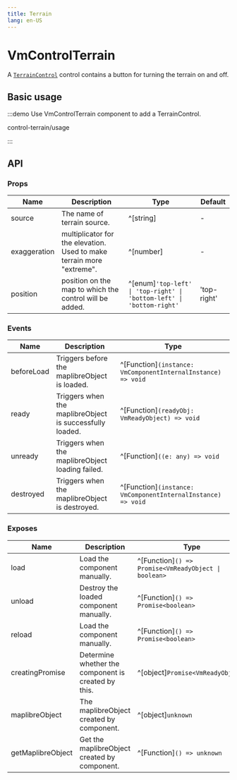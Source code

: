 ```yaml
---
title: Terrain
lang: en-US
---
```


# VmControlTerrain

A [`TerrainControl`](https://maplibre.org/maplibre-gl-js/docs/API/classes/TerrainControl/) control contains a button for turning the terrain on and off.

## Basic usage

:::demo Use VmControlTerrain component to add a TerrainControl.

control-terrain/usage

:::

## API

### Props

| Name         | Description                                                           | Type                                                                  | Default     |
| ------------ | --------------------------------------------------------------------- | --------------------------------------------------------------------- | ----------- |
| source       | The name of terrain source.                                           | ^[string]                                                             | -           |
| exaggeration | multiplicator for the elevation. Used to make terrain more "extreme". | ^[number]                                                             | -           |
| position     | position on the map to which the control will be added.               | ^[enum]`'top-left' \| 'top-right' \| 'bottom-left' \| 'bottom-right'` | 'top-right' |

### Events

| Name       | Description                                              | Type                                                         |
| ---------- | -------------------------------------------------------- | ------------------------------------------------------------ |
| beforeLoad | Triggers before the maplibreObject is loaded.            | ^[Function]`(instance: VmComponentInternalInstance) => void` |
| ready      | Triggers when the maplibreObject is successfully loaded. | ^[Function]`(readyObj: VmReadyObject) => void`               |
| unready    | Triggers when the maplibreObject loading failed.         | ^[Function]`((e: any) => void`                               |
| destroyed  | Triggers when the maplibreObject is destroyed.           | ^[Function]`(instance: VmComponentInternalInstance) => void` |

### Exposes

| Name              | Description                                         | Type                                                 |
| ----------------- | --------------------------------------------------- | ---------------------------------------------------- |
| load              | Load the component manually.                        | ^[Function]`() => Promise<VmReadyObject \| boolean>` |
| unload            | Destroy the loaded component manually.              | ^[Function]`() => Promise<boolean>`                  |
| reload            | Load the component manually.                        | ^[Function]`() => Promise<boolean>`                  |
| creatingPromise   | Determine whether the component is created by this. | ^[object]`Promise<VmReadyObject>`                    |
| maplibreObject    | The maplibreObject created by component.            | ^[object]`unknown`                                   |
| getMaplibreObject | Get the maplibreObject created by component.        | ^[Function]`() => unknown`                           |
